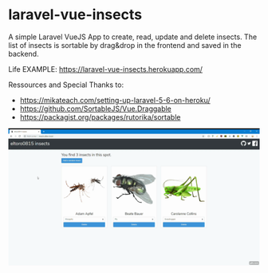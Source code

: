 # laravel-vue-insects
A simple Laravel VueJS App to create, read, update and delete insects.
The list of insects is sortable by drag&drop in the frontend and saved in the backend.

Life EXAMPLE: https://laravel-vue-insects.herokuapp.com/

Ressources and Special Thanks to:
* https://mikateach.com/setting-up-laravel-5-6-on-heroku/
* https://github.com/SortableJS/Vue.Draggable
* https://packagist.org/packages/rutorika/sortable

![Screenshot](/screenshot.gif?raw=true "Screenshot")
